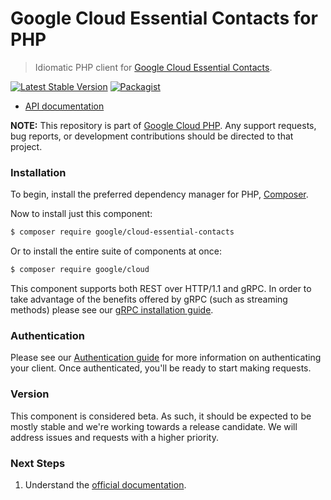 # Google Cloud Essential Contacts for PHP

> Idiomatic PHP client for [Google Cloud Essential Contacts](https://cloud.google.com/essentialcontacts).

[![Latest Stable Version](https://poser.pugx.org/google/cloud-essential-contacts/v/stable)](https://packagist.org/packages/google/cloud-essential-contacts) [![Packagist](https://img.shields.io/packagist/dm/google/cloud-essential-contacts.svg)](https://packagist.org/packages/google/cloud-essential-contacts)

* [API documentation](http://googleapis.github.io/google-cloud-php/#/docs/cloud-essential-contacts/latest/essentialcontacts/readme)

**NOTE:** This repository is part of [Google Cloud PHP](https://github.com/googleapis/google-cloud-php). Any
support requests, bug reports, or development contributions should be directed to
that project.

### Installation

To begin, install the preferred dependency manager for PHP, [Composer](https://getcomposer.org/).

Now to install just this component:

```sh
$ composer require google/cloud-essential-contacts
```

Or to install the entire suite of components at once:

```sh
$ composer require google/cloud
```

This component supports both REST over HTTP/1.1 and gRPC. In order to take advantage of the benefits offered by gRPC (such as streaming methods)
please see our [gRPC installation guide](https://cloud.google.com/php/grpc).

### Authentication

Please see our [Authentication guide](https://github.com/googleapis/google-cloud-php/blob/master/AUTHENTICATION.md) for more information
on authenticating your client. Once authenticated, you'll be ready to start making requests.

### Version

This component is considered beta. As such, it should be expected to be mostly
stable and we're working towards a release candidate. We will address issues
and requests with a higher priority.

### Next Steps

1. Understand the [official documentation](https://cloud.google.com/essentialcontacts/docs).
